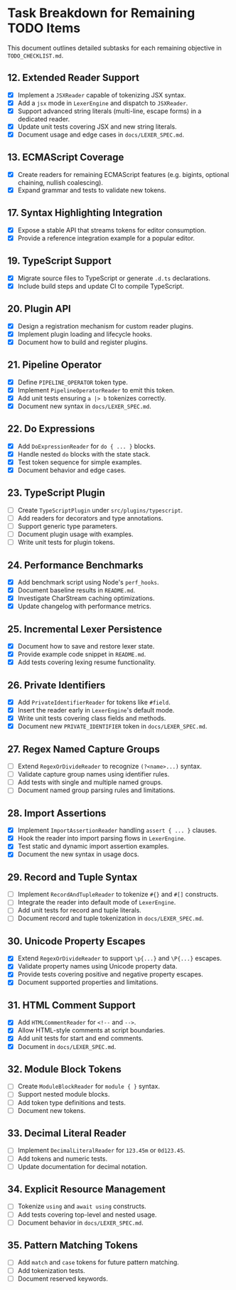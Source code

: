 # Task Breakdown for Remaining TODO Items

This document outlines detailed subtasks for each remaining objective in `TODO_CHECKLIST.md`.

## 12. Extended Reader Support
- [x] Implement a `JSXReader` capable of tokenizing JSX syntax.
- [x] Add a `jsx` mode in `LexerEngine` and dispatch to `JSXReader`.
- [x] Support advanced string literals (multi-line, escape forms) in a dedicated reader.
- [x] Update unit tests covering JSX and new string literals.
- [x] Document usage and edge cases in `docs/LEXER_SPEC.md`.

## 13. ECMAScript Coverage
- [x] Create readers for remaining ECMAScript features (e.g. bigints, optional chaining, nullish coalescing).
- [x] Expand grammar and tests to validate new tokens.

## 17. Syntax Highlighting Integration
- [x] Expose a stable API that streams tokens for editor consumption.
- [x] Provide a reference integration example for a popular editor.

## 19. TypeScript Support
- [x] Migrate source files to TypeScript or generate `.d.ts` declarations.
- [x] Include build steps and update CI to compile TypeScript.

## 20. Plugin API
- [x] Design a registration mechanism for custom reader plugins.
- [x] Implement plugin loading and lifecycle hooks.
- [x] Document how to build and register plugins.

## 21. Pipeline Operator
 - [x] Define `PIPELINE_OPERATOR` token type.
 - [x] Implement `PipelineOperatorReader` to emit this token.
 - [x] Add unit tests ensuring `a |> b` tokenizes correctly.
 - [x] Document new syntax in `docs/LEXER_SPEC.md`.

## 22. Do Expressions
- [x] Add `DoExpressionReader` for `do { ... }` blocks.
- [x] Handle nested `do` blocks with the state stack.
- [x] Test token sequence for simple examples.
- [x] Document behavior and edge cases.

## 23. TypeScript Plugin
- [ ] Create `TypeScriptPlugin` under `src/plugins/typescript`.
- [ ] Add readers for decorators and type annotations.
- [ ] Support generic type parameters.
- [ ] Document plugin usage with examples.
- [ ] Write unit tests for plugin tokens.

## 24. Performance Benchmarks
- [x] Add benchmark script using Node's `perf_hooks`.
- [x] Document baseline results in `README.md`.
- [x] Investigate CharStream caching optimizations.
- [x] Update changelog with performance metrics.

## 25. Incremental Lexer Persistence
- [x] Document how to save and restore lexer state.
- [x] Provide example code snippet in `README.md`.
- [x] Add tests covering lexing resume functionality.

## 26. Private Identifiers
- [x] Add `PrivateIdentifierReader` for tokens like `#field`.
- [x] Insert the reader early in `LexerEngine`'s default mode.
- [x] Write unit tests covering class fields and methods.
- [x] Document new `PRIVATE_IDENTIFIER` token in `docs/LEXER_SPEC.md`.

## 27. Regex Named Capture Groups
- [ ] Extend `RegexOrDivideReader` to recognize `(?<name>...)` syntax.
- [ ] Validate capture group names using identifier rules.
- [ ] Add tests with single and multiple named groups.
- [ ] Document named group parsing rules and limitations.

## 28. Import Assertions
 - [x] Implement `ImportAssertionReader` handling `assert { ... }` clauses.
 - [x] Hook the reader into import parsing flows in `LexerEngine`.
 - [x] Test static and dynamic import assertion examples.
 - [x] Document the new syntax in usage docs.

## 29. Record and Tuple Syntax
- [ ] Implement `RecordAndTupleReader` to tokenize `#{}` and `#[]` constructs.
- [ ] Integrate the reader into default mode of `LexerEngine`.
- [ ] Add unit tests for record and tuple literals.
- [ ] Document record and tuple tokenization in `docs/LEXER_SPEC.md`.

## 30. Unicode Property Escapes
- [x] Extend `RegexOrDivideReader` to support `\p{...}` and `\P{...}` escapes.
- [x] Validate property names using Unicode property data.
- [x] Provide tests covering positive and negative property escapes.
- [x] Document supported properties and limitations.

## 31. HTML Comment Support
- [x] Add `HTMLCommentReader` for `<!--` and `-->`.
- [x] Allow HTML-style comments at script boundaries.
- [x] Add unit tests for start and end comments.
- [x] Document in `docs/LEXER_SPEC.md`.

## 32. Module Block Tokens
- [ ] Create `ModuleBlockReader` for `module { }` syntax.
- [ ] Support nested module blocks.
- [ ] Add token type definitions and tests.
- [ ] Document new tokens.

## 33. Decimal Literal Reader
- [ ] Implement `DecimalLiteralReader` for `123.45m` or `0d123.45`.
- [ ] Add tokens and numeric tests.
- [ ] Update documentation for decimal notation.

## 34. Explicit Resource Management
- [ ] Tokenize `using` and `await using` constructs.
- [ ] Add tests covering top-level and nested usage.
- [ ] Document behavior in `docs/LEXER_SPEC.md`.

## 35. Pattern Matching Tokens
- [ ] Add `match` and `case` tokens for future pattern matching.
- [ ] Add tokenization tests.
- [ ] Document reserved keywords.
